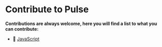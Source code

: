 # Contribute to Pulse
**Contributions are always welcome, here you will find a list to what you can contribute:**
* 📰 [JavaScript](JAVASCRIPT.md)
